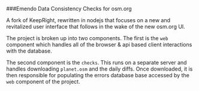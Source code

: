 ###Emendo
Data Consistency Checks for osm.org

A fork of KeepRight, rewritten in nodejs that focuses on a new and revitalized user interface that follows in the wake of the new osm.org UI.

The project is broken up into two components. The first is the `web` component which handles all of the browser & api based client interactions with the database.

The second component is the `checks`. This runs on a separate server and handles downloading `planet.osm` and the daily diffs. Once downloaded, it is then responsible for populating the errors database base accessed by the `web` component of the project.
